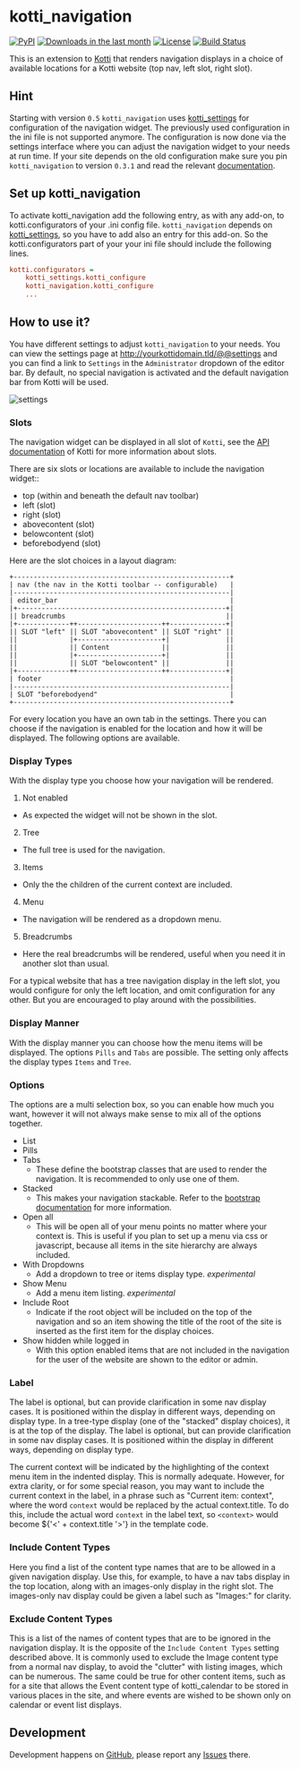 # kotti_navigation

[![PyPI](https://img.shields.io/pypi/v/kotti_navigation.svg?style=flat-square)](https://pypi.python.org/pypi/kotti_navigation/) [![Downloads in the last month](https://img.shields.io/pypi/dm/kotti_navigation.svg?style=flat-square)](https://pypi.python.org/pypi/kotti_navigation/) [![License](https://img.shields.io/pypi/l/kotti_navigation.svg?style=flat-square)](http://www.repoze.org/LICENSE.txt) [![Build Status](https://travis-ci.org/Kotti/kotti_navigation.svg?branch=master)](https://travis-ci.org/Kotti/kotti_navigation)


This is an extension to [Kotti][1] that renders navigation displays in a choice of available locations for a Kotti website (top nav, left slot, right slot).

## Hint

Starting with version ``0.5`` ``kotti_navigation`` uses [kotti_settings][2] for configuration of the navigation widget. The previously used configuration in the ini file is not supported anymore. The configuration is now done via the settings interface where you can adjust the navigation widget to your needs at run time. If your site depends on the old configuration make sure you pin ``kotti_navigation`` to version ``0.3.1`` and read the relevant [documentation][3].

## Set up kotti_navigation

To activate kotti_navigation add the following entry, as with any add-on, to kotti.configurators of your .ini config file. ``kotti_navigation`` depends on [kotti_settings][2], so you have to add also an entry for this add-on. So the kotti.configurators part of your your ini file should include the following lines.

```ini
kotti.configurators =
    kotti_settings.kotti_configure
    kotti_navigation.kotti_configure
    ...
```

## How to use it?

You have different settings to adjust ``kotti_navigation`` to your needs. You can view the settings page at http://yourkottidomain.tld/@@settings and you can find a link to `Settings` in the `Administrator` dropdown of the editor bar. By default, no special navigation is activated and the default navigation bar from Kotti will be used.

![settings](https://raw.github.com/Kotti/kotti_navigation/master/docs/images/settings.png "Navigation Settings")

### Slots

The navigation widget can be displayed in all slot of ``Kotti``, see the [API documentation](http://kotti.readthedocs.org/en/latest/api/kotti.views/kotti.views.slots.html) of Kotti for more information about slots.

There are six slots or locations are available to include the navigation widget::

* top (within and beneath the default nav toolbar)
* left (slot)
* right (slot)
* abovecontent (slot)
* belowcontent (slot)
* beforebodyend (slot)

Here are the slot choices in a layout diagram:

    +------------------------------------------------------+
    | nav (the nav in the Kotti toolbar -- configurable)   |
    |------------------------------------------------------|
    | editor_bar                                           |
    |+----------------------------------------------------+|
    || breadcrumbs                                        ||
    |+-------------++---------------------++--------------+|
    || SLOT "left" || SLOT "abovecontent" || SLOT "right" ||
    ||             |+---------------------+|              ||
    ||             || Content             ||              ||
    ||             |+---------------------+|              ||
    ||             || SLOT "belowcontent" ||              ||
    |+-------------++---------------------++--------------+|
    | footer                                               |
    |------------------------------------------------------|
    | SLOT "beforebodyend"                                 |
    +------------------------------------------------------+

For every location you have an own tab in the settings. There you can choose if the navigation is enabled for the location and how it will be displayed.
The following options are available.

### Display Types

With the display type you choose how your navigation will be rendered.

1. Not enabled
  - As expected the widget will not be shown in the slot.
2. Tree
  - The full tree is used for the navigation.
3. Items
  - Only the the children of the current context are included.
4. Menu
  - The navigation will be rendered as a dropdown menu.
5. Breadcrumbs
  - Here the real breadcrumbs will be rendered, useful when you need it in another slot than usual.

For a typical website that has a tree navigation display in the left slot, you would configure for only the left location, and omit configuration for any other. But you are encouraged to play around with the possibilities.

### Display Manner

With the display manner you can choose how the menu items will be displayed. The options `Pills` and `Tabs` are possible. The setting only affects the display types `Items` and `Tree`.

### Options

The options are a multi selection box, so you can enable how much you want, however it will not always make sense to mix all of the options together.

- List
- Pills
- Tabs
  - These define the bootstrap classes that are used to render the navigation. It is recommended to only use one of them.
- Stacked
  - This makes your navigation stackable. Refer to the [bootstrap documentation](http://getbootstrap.com/components/#nav) for more information.
- Open all
  - This will be open all of your menu points no matter where your context is. This is useful if you plan to set up a menu via css or javascript, because all items in the site hierarchy are always included.
- With Dropdowns
  - Add a dropdown to tree or items display type. *experimental*
- Show Menu
  - Add a menu item listing. *experimental*
- Include Root
  - Indicate if the root object will be included on the top of the navigation and so an item showing the title of the root of the site is inserted as the first item for the display choices.
- Show hidden while logged in
  - With this option enabled items that are not included in the navigation for the user of the website are shown to the editor or admin.

### Label

The label is optional, but can provide clarification in some nav display cases.
It is positioned within the display in different ways, depending on display type. In a tree-type display (one of the "stacked" display choices), it is at the top of the display. The label is optional, but can provide clarification in some nav display cases. It is positioned within the display in different ways, depending on display type.

The current context will be indicated by the highlighting of the context menu item in the indented display. This is normally adequate. However, for extra clarity, or for some special reason, you may want to include the current context in the label, in a phrase such as "Current item: context", where the word ``context`` would be replaced by the actual context.title. To do this, include the actual word ``context`` in the label text, so `<context>` would become ${'<' + context.title '>'} in the template code.

### Include Content Types

Here you find a list of the content type names that are to be allowed in a given navigation display. Use this, for example, to have a nav tabs display in the top location, along with an images-only display in the right slot. The images-only nav display could be given a label such as "Images:" for clarity.

### Exclude Content Types

This is a list of the names of content types that are to be ignored in the navigation display. It is the opposite of the ``Include Content Types`` setting described above. It is commonly used to exclude the Image content type from a normal nav display, to avoid the "clutter" with listing images, which can be numerous. The same could be true for other content items, such as for a site that allows the Event content type of kotti_calendar to be stored in various places in the site, and where events are wished to be shown only on calendar or event list displays.

## Development

Development happens on [GitHub](https://github.com/Kotti/kotti_navigation), please report any [Issues](https://github.com/Kotti/kotti_navigation/issues) there.

[1]: http://pypi.python.org/pypi/Kotti
[2]: http://pypi.python.org/pypi/kotti_settings
[3]: https://github.com/Kotti/kotti_navigation/tree/0.3.1
